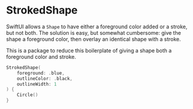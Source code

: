 # StrokedShape

SwiftUI allows a `Shape` to have either a foreground color added or a stroke, but not both. The solution is easy, but somewhat cumbersome: give the shape a foreground color, then overlay an identical shape with a stroke.

This is a package to reduce this boilerplate of giving a shape both a foreground color and stroke.

```swift
StrokedShape(
    foreground: .blue,
    outlineColor: .black,
    outlineWidth: 1
) {
    Circle()
}
```
